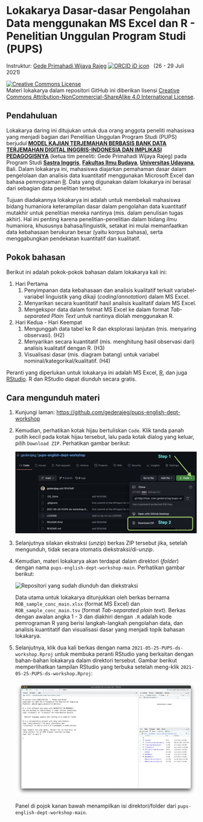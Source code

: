 Lokakarya Dasar-dasar Pengolahan Data menggunakan MS Excel dan R -
Penelitian Unggulan Program Studi (PUPS)
================
Instruktur: [Gede Primahadi Wijaya
Rajeg](https://udayananetworking.unud.ac.id/lecturer/880-gede-primahadi-wijaya-rajeg)
<a itemprop="sameAs" content="https://orcid.org/0000-0002-2047-8621" href="https://orcid.org/0000-0002-2047-8621" target="orcid.widget" rel="noopener noreferrer" style="vertical-align:top;"><img src="https://orcid.org/sites/default/files/images/orcid_16x16.png" style="width:1em;margin-right:.5em;" alt="ORCID iD icon"></a>
(26 - 29 Juli 2021)

<!-- README.md is generated from README.Rmd. Please edit that file -->

<a rel="license" href="http://creativecommons.org/licenses/by-nc-sa/4.0/"><img alt="Creative Commons License" style="border-width:0" src="https://i.creativecommons.org/l/by-nc-sa/4.0/88x31.png" /></a><br />Materi
lokakarya dalam repositori GitHub ini diberikan lisensi
<a rel="license" href="http://creativecommons.org/licenses/by-nc-sa/4.0/">Creative
Commons Attribution-NonCommercial-ShareAlike 4.0 International
License</a>.

<!-- badges: start -->
<!-- badges: end -->

## Pendahuluan

Lokakarya daring ini ditujukan untuk dua orang anggota peneliti
mahasiswa yang menjadi bagian dari Penelitian Unggulan Program Studi
(PUPS) berjudul [**MODEL KAJIAN TERJEMAHAN BERBASIS BANK DATA TERJEMAHAN
DIGITAL INGGRIS-INDONESIA DAN IMPLIKASI
PEDAGOGISNYA**](https://udayananetworking.unud.ac.id/lecturer/research/880-gede-primahadi-wijaya-rajeg/a-model-for-translation-study-based-on-english-indonesian-translation-database-and-its-pedagogical-implication-1179)
(ketua tim peneliti: Gede Primahadi Wijaya Rajeg) pada Program Studi
[**Sastra Inggris**](https://sasing.unud.ac.id), [**Fakultas Ilmu
Budaya**](https://fib.unud.ac.id), [**Universitas
Udayana**](https://www.unud.ac.id), Bali. Dalam lokakarya ini, mahasiswa
diajarkan pemahaman dasar dalam pengelolaan dan analisis data
kuantitatif menggunakan Microsoft Excel dan bahasa pemrograman
[R](https://www.r-project.org). Data yang digunakan dalam lokakarya ini
berasal dari sebagian data penelitian tersebut.

Tujuan diadakannya lokakarya ini adalah untuk membekali mahasiswa bidang
humaniora keterampilan dasar dalam pengolahan data kuantitatif mutakhir
untuk penelitian mereka nantinya (mis. dalam penulisan tugas akhir). Hal
ini penting karena penelitian-penelitian dalam bidang ilmu humaniora,
khususnya bahasa/linguistik, setakat ini mulai memanfaatkan data
kebahasaan berukuran besar (yaitu korpus bahasa), serta menggabungkan
pendekatan kuantitatif dan kualitatif.

## Pokok bahasan

Berikut ini adalah pokok-pokok bahasan dalam lokakarya kali ini:

1.  Hari Pertama
    1.  Penyimpanan data kebahasaan dan analisis kualitatif terkait
        variabel-variabel linguistik yang dikaji (*coding*/*annotation*)
        dalam MS Excel.
    2.  Menyarikan secara kuantitatif hasil analisis kualitatif dalam MS
        Excel.
    3.  Mengekspor data dalam format MS Excel ke dalam format
        *Tab-separated Plain Text* untuk nantinya diolah menggunakan R.
2.  Hari Kedua - Hari Keempat
    1.  Mengunggah data tabel ke R dan eksplorasi lanjutan (mis.
        menyaring observasi). (H2)
    2.  Menyarikan secara kuantitatif (mis. menghitung hasil observasi
        dari) analisis kualitatif dengan R. (H3)
    3.  Visualisasi dasar (mis. diagram batang) untuk variabel
        nominal/kategorikal/kualitatif. (H4)

Peranti yang diperlukan untuk lokakarya ini adalah MS Excel,
[R](https://cran.r-project.org), dan juga
[RStudio](https://www.rstudio.com/products/rstudio/download/). R dan
RStudio dapat diunduh secara gratis.

## Cara mengunduh materi

1.  Kunjungi laman:
    <https://github.com/gederajeg/pups-english-dept-workshop>

2.  Kemudian, perhatikan kotak hijau bertuliskan `Code`. Klik tanda
    panah putih kecil pada kotak hijau tersebut, lalu pada kotak dialog
    yang keluar, pilih `Download ZIP`. Perhatikan gambar berikut:

    ![Mengunduh materi dalam repositori](pups-download-repo.png)

3.  Selanjutnya silakan ekstraksi (*unzip*) berkas ZIP tersebut jika,
    setelah mengunduh, tidak secara otomatis diekstraksi/di-*unzip*.

4.  Kemudian, materi lokakarya akan terdapat dalam direktori (*folder*)
    dengan nama `pups-english-dept-workshop-main`. Perhatikan gambar
    berikut:

    ![Repositori yang sudah diunduh dan
    diekstraksi](pups-downloaded-repo.png)

    Data utama untuk lokakarya ditunjukkan oleh berkas bernama
    `ROB_sample_conc_main.xlsx` (format MS Excel) dan
    `ROB_sample_conc_main.tsv` (format *Tab-separated plain text*).
    Berkas dengan awalan angka 1 - 3 dan diakhiri dengan `.R` adalah
    kode pemrograman R yang berisi langkah-langkah pengolahan data, dan
    analisis kuantitatif dan visualisasi dasar yang menjadi topik
    bahasan lokakarya.

5.  Selanjutnya, klik dua kali berkas dengan nama
    `2021-05-25-PUPS-ds-workshop.Rproj` untuk membuka peranti RStudio
    yang berkaitan dengan bahan-bahan lokakarya dalam direktori
    tersebut. Gambar berikut memperlihatkan tampilan RStudio yang
    terbuka setelah meng-klik `2021-05-25-PUPS-ds-workshop.Rproj`:

    ![Tampilan RStudio](rstudio-session-first-open.png)

    Panel di pojok kanan bawah menampilkan isi direktori/folder dari
    `pups-english-dept-workshop-main`.
